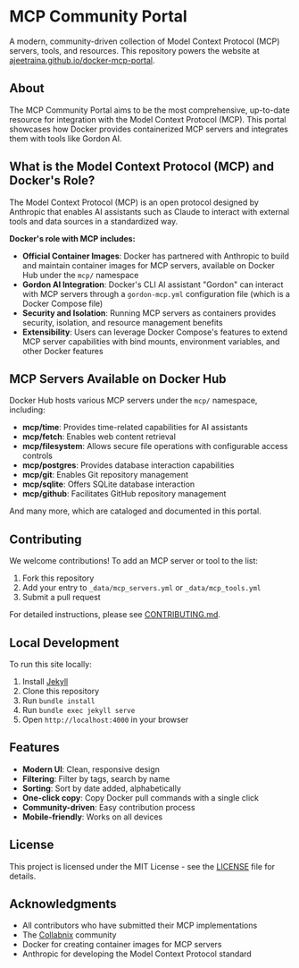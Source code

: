 # MCP Community Portal

A modern, community-driven collection of Model Context Protocol (MCP) servers, tools, and resources. This repository powers the website at [ajeetraina.github.io/docker-mcp-portal](https://ajeetraina.github.io/mcp-portal).

## About

The MCP Community Portal aims to be the most comprehensive, up-to-date resource for integration with the Model Context Protocol (MCP). This portal showcases how Docker provides containerized MCP servers and integrates them with tools like Gordon AI.

## What is the Model Context Protocol (MCP) and Docker's Role?

The Model Context Protocol (MCP) is an open protocol designed by Anthropic that enables AI assistants such as Claude to interact with external tools and data sources in a standardized way.

**Docker's role with MCP includes:**

- **Official Container Images**: Docker has partnered with Anthropic to build and maintain container images for MCP servers, available on Docker Hub under the `mcp/` namespace
- **Gordon AI Integration**: Docker's CLI AI assistant "Gordon" can interact with MCP servers through a `gordon-mcp.yml` configuration file (which is a Docker Compose file)
- **Security and Isolation**: Running MCP servers as containers provides security, isolation, and resource management benefits
- **Extensibility**: Users can leverage Docker Compose's features to extend MCP server capabilities with bind mounts, environment variables, and other Docker features

## MCP Servers Available on Docker Hub

Docker Hub hosts various MCP servers under the `mcp/` namespace, including:

- **mcp/time**: Provides time-related capabilities for AI assistants
- **mcp/fetch**: Enables web content retrieval
- **mcp/filesystem**: Allows secure file operations with configurable access controls
- **mcp/postgres**: Provides database interaction capabilities
- **mcp/git**: Enables Git repository management
- **mcp/sqlite**: Offers SQLite database interaction
- **mcp/github**: Facilitates GitHub repository management

And many more, which are cataloged and documented in this portal.

## Contributing

We welcome contributions! To add an MCP server or tool to the list:

1. Fork this repository
2. Add your entry to `_data/mcp_servers.yml` or `_data/mcp_tools.yml`
3. Submit a pull request

For detailed instructions, please see [CONTRIBUTING.md](CONTRIBUTING.md).

## Local Development

To run this site locally:

1. Install [Jekyll](https://jekyllrb.com/docs/installation/)
2. Clone this repository
3. Run `bundle install`
4. Run `bundle exec jekyll serve`
5. Open `http://localhost:4000` in your browser

## Features

- **Modern UI**: Clean, responsive design
- **Filtering**: Filter by tags, search by name
- **Sorting**: Sort by date added, alphabetically
- **One-click copy**: Copy Docker pull commands with a single click
- **Community-driven**: Easy contribution process
- **Mobile-friendly**: Works on all devices

## License

This project is licensed under the MIT License - see the [LICENSE](LICENSE) file for details.

## Acknowledgments

- All contributors who have submitted their MCP implementations
- The [Collabnix](https://collabnix.com) community
- Docker for creating container images for MCP servers
- Anthropic for developing the Model Context Protocol standard
